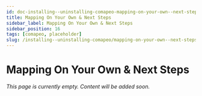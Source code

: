 ```yaml
---
id: doc-installing--uninstalling-comapeo-mapping-on-your-own--next-steps
title: Mapping On Your Own & Next Steps
sidebar_label: Mapping On Your Own & Next Steps
sidebar_position: 16
tags: [comapeo, placeholder]
slug: /installing--uninstalling-comapeo/mapping-on-your-own--next-steps
---
```


# Mapping On Your Own & Next Steps

*This page is currently empty. Content will be added soon.*
